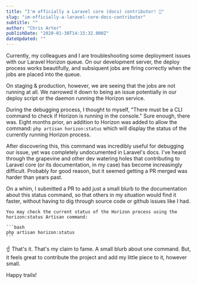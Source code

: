 ```yaml
---
title: "I'm officially a Laravel core (docs) contributor! 🎉"
slug: "im-officially-a-laravel-core-docs-contributor"
subtitle: ""
author: "Chris Arter"
publishDate: "2020-01-30T14:15:32.000Z"
dateUpdated: ""
---
```


Currently, my colleagues and I are troubleshooting some deployment issues with our Laravel Horizon queue. On our development server, the deploy process works beautifully, and subsiquent jobs are firing correctly when the jobs are placed into the queue.

On staging & production, however, we are seeing that the jobs are not running at all. We narrowed it down to being an issue potentially in our deploy script or the daemon running the Horizon service.

During the debugging process, I thought to myself, "There must be a CLI command to check if Horizon is running in the console." Sure enough, there was. Eight months prior, an addition to Horizon was added to allow the command: `php artisan horizon:status` which will display the status of the currently running Horizon process.

After discovering this, this command was incredibly useful for debugging our issue, yet was completely undocumented in Laravel's docs. I've heard through the grapevine and other dev watering holes that contributing to Laravel core (or its documentation, in my case) has become increasingly difficult. Probably for good reason, but it seemed getting a PR merged was harder than years past.

On a whim, I submitted a PR to add just a small blurb to the documentation about this status command, so that others in my situation would find it faster, without having to dig through source code or github issues like I had.

    You may check the current status of the Horizon process using the horizon:status Artisan command:
    
    ```bash
    php artisan horizon:status
    ```
    

☝️ That's it. That's my claim to fame. A small blurb about one command. But, it feels great to contribute the project and add my little piece to it, however small.

Happy trails!